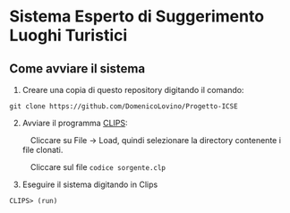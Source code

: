 # Sistema Esperto di Suggerimento Luoghi Turistici

## Come avviare il sistema
1. Creare una copia di questo repository digitando il comando:
```
git clone https://github.com/DomenicoLovino/Progetto-ICSE
```   
2. Avviare il programma [CLIPS](https://sourceforge.net/projects/clipsrules/):

   &emsp;Cliccare su File -> Load, quindi selezionare la directory contenente i file clonati.
   
   &emsp;Cliccare sul file `codice sorgente.clp`
3. Eseguire il sistema digitando in Clips
``` 
CLIPS> (run) 
```
